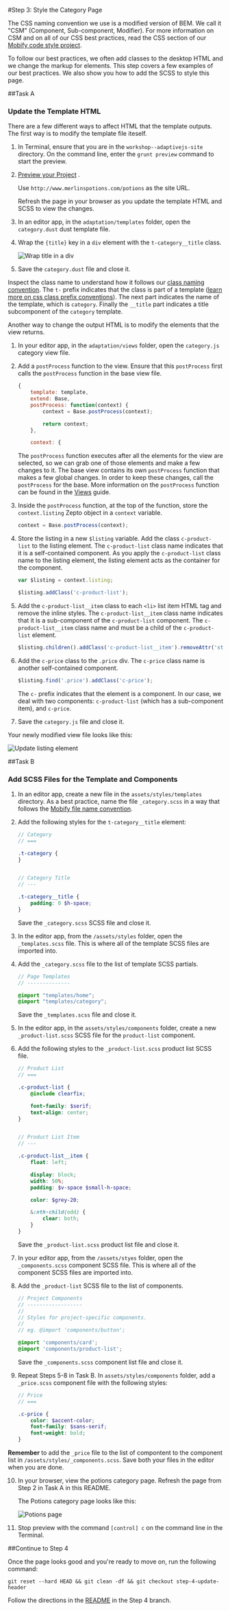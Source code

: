 #Step 3: Style the Category Page

The CSS naming convention we use is a modified version of BEM. We call it "CSM" (Component, Sub-component, Modifier). For more information on CSM and on all of our CSS best practices, read the CSS section of our [Mobify code style project](https://github.com/mobify/mobify-code-style/tree/master/css).

To follow our best practices, we often add classes to the desktop HTML and we change the markup for elements. This step covers a few examples of our best practices. We also show you how to add the SCSS to style this page.

##Task A

### Update the Template HTML

There are a few different ways to affect HTML that the template outputs. The first way is to modify the template file iteself.

1. In Terminal, ensure that you are in the `workshop--adaptivejs-site` directory. On the command line, enter the `grunt preview` command to start the preview.
2. [Preview your Project](http://adaptivejs.mobify.com/v1.0/docs/preview-your-project) .

    Use `http://www.merlinspotions.com/potions` as the site URL.

    Refresh the page in your browser as you update the template HTML and SCSS to view the changes.

3. In an editor app, in the `adaptation/templates` folder, open the `category.dust` dust template file.
4. Wrap the `{title}` key in a `div` element with the `t-category__title` class.

    ![Wrap title in a div](https://s3.amazonaws.com/uploads.hipchat.com/15359/64553/AoTbBtkdqrBznRL/Screen%20Shot%202015-01-16%20at%201.25.40%20PM.png)

5. Save the `category.dust` file and close it.

Inspect the class name to understand how it follows our [class naming convention](https://github.com/mobify/mobify-code-style/tree/master/css/class-naming-conventions#class-naming-conventions). The `t-` prefix indicates that the class is part of a template ([learn more on css class prefix conventions](https://github.com/mobify/mobify-code-style/tree/master/css/class-naming-conventions#class-prefix-conventions)).
The next part indicates the name of the template, which is `category`.
Finally the  `__title` part indicates a title subcomponent of the `category` template.

Another way to change the output HTML is to modify the elements that the view returns.

1. In your editor app, in the `adaptation/views` folder, open the `category.js` category view file.
2. Add a `postProcess` function to the view. Ensure that this `postProcess` first calls the `postProcess` function in the base view file.

    ```javascript
    {
        template: template,
        extend: Base, 
        postProcess: function(context) {
            context = Base.postProcess(context);

            return context;
        },

        context: {
    ```

    The `postProcess` function executes after all the elements for the view are selected, so we can grab one of those elements and make a few changes to it. The base view contains its own `postProcess` function that makes a few global changes. In order to keep these changes, call the `postProcess` for the base. More information on the `postProcess` function can be found in the [Views](http://docs.mobify.com/v1.0/docs/views/#c-view-postprocess) guide.

3. Inside the `postProcess` function, at the top of the function, store the `context.listing` Zepto object in a `context` variable.

    ```javascript
    context = Base.postProcess(context);
    ```

4. Store the listing in a new `$listing` variable. Add the class `c-product-list` to the listing element. The `c-product-list` class name indicates that it is a self-contained component. As you apply the `c-product-list` class name to the listing element, the listing element acts as the container for the component.

    ```javascript
    var $listing = context.listing;
    
    $listing.addClass('c-product-list');
    ```

5. Add the `c-product-list__item` class to each `<li>` list item HTML tag and remove the inline styles. The `c-product-list__item` class name indicates that it is a sub-component of the `c-product-list` component. The `c-product-list__item` class name and must be a child of the `c-product-list` element.

    ```javascript
    $listing.children().addClass('c-product-list__item').removeAttr('style');
    ```

6. Add the `c-price` class to the `.price` div. The `c-price` class name is another self-contained component.

    ```javascript
    $listing.find('.price').addClass('c-price');
    ```

    The `c-` prefix indicates that the element is a component. In our case, we deal with two components: `c-product-list` (which has a sub-component item), and `c-price`.
    
7. Save the `category.js` file and close it.

Your newly modified view file looks like this:

![Update listing element](https://s3.amazonaws.com/uploads.hipchat.com/15359/64553/jA3OWysySFbjwTM/Screen%20Shot%202015-03-27%20at%2011.45.02%20AM.png)

##Task B

### Add SCSS Files for the Template and Components

1. In an editor app, create a new file in the `assets/styles/templates` directory. As a best practice, name the file `_category.scss` in a way that follows the [Mobify file name convention](https://github.com/mobify/mobify-code-style/tree/master/css/sass-best-practices#filename-naming-convention).
2. Add the following styles for the `t-category__title` element:

    ```scss
    // Category
    // ===

    .t-category {
    }


    // Category Title
    // ---

    .t-category__title {
        padding: 0 $h-space;
    }
    ```

    Save the `_category.scss` SCSS file and close it.

3. In the editor app, from the `/assets/styles` folder, open the `_templates.scss` file. This is where all of the template SCSS files are imported into.
4. Add the `_category.scss` file to the list of template SCSS partials.

    ```scss
    // Page Templates
    // --------------

    @import "templates/home";
    @import "templates/category";
    ```

    Save the `_templates.scss` file and close it.

5. In the editor app, in the `assets/styles/components` folder, create a new `_product-list.scss` SCSS file for the `product-list` component.
6. Add the following styles to the `_product-list.scss` product list SCSS file.

    ```scss
    // Product List
    // ===

    .c-product-list {
        @include clearfix;

        font-family: $serif;
        text-align: center;
    }


    // Product List Item
    // ---

    .c-product-list__item {
        float: left;

        display: block;
        width: 50%;
        padding: $v-space $small-h-space;

        color: $grey-20;

        &:nth-child(odd) {
            clear: both;
        }
    }
    ```
    Save the `_product-list.scss` product list file and close it.

7. In your editor app, from the `/assets/styes` folder, open the `_components.scss` component SCSS file. This is where all of the component SCSS files are imported into.
8. Add the `_product-list` SCSS file to the list of components.

    ```scss
    // Project Components
    // ------------------
    //
    // Styles for project-specific components.
    //
    // eg. @import 'components/button';

    @import 'components/card';
    @import 'components/product-list';
    ```
    Save the `_components.scss` component list file and close it.

9. Repeat Steps 5-8 in Task B. In `assets/styles/components` folder, add a `_price.scss` component file with the following styles:

    ```scss
    // Price
    // ===

    .c-price {
        color: $accent-color;
        font-family: $sans-serif;
        font-weight: bold;
    }
    ```
**Remember** to add the `_price` file to the list of compontent to the component list in `/assets/styles/_components.scss`. Save both your files in the editor when you are done.

10. In your browser, view the potions category page. Refresh the page from Step 2 in Task A in this README.

    The Potions category page looks like this:

    ![Potions page](https://s3.amazonaws.com/uploads.hipchat.com/15359/64553/sYtMKGfRqXkKOr4/Screen%20Shot%202015-01-16%20at%202.04.06%20PM.png)

11. Stop preview with the command `[control] c` on the command line in the Terminal.

##Continue to Step 4

Once the page looks good and you're ready to move on, run the following command:

```
git reset --hard HEAD && git clean -df && git checkout step-4-update-header
```

Follow the directions in the  [README](https://github.com/mobify/workshop--adaptivejs-site/blob/step-4-update-header/README.md) in the Step 4 branch.
